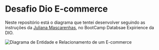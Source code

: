# Desafio Dio E-commerce
Neste repositório está o diagrama que tentei desenvolver seguindo as instruções da [Juliana Mascarenhas](https://www.linkedin.com/in/juliana-mascarenhas-00349426/), no BootCamp Databsae Expirience da DIO.

![Diagrama de Entidade e Relacionamento de um E-commerce](https://user-images.githubusercontent.com/60445477/190875134-5ba8426f-51fc-4c09-b9ec-6f1ff29aa1f5.png)
